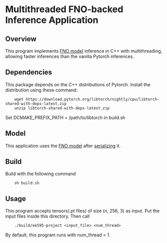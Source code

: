 # Multithreaded FNO-backed Inference Application
## Overview
This program implements <a href="https://github.com/gengshuoliu/EE595_MFG">FNO model</a> inference in C++ with multithreading, allowing faster inferences than the vanilla Pytorch inferences.

## Dependencies
This package depends on the C++ distributions of Pytorch. Install the distribution using these command:


        wget https://download.pytorch.org/libtorch/nightly/cpu/libtorch-shared-with-deps-latest.zip
        unzip libtorch-shared-with-deps-latest.zip
Set DCMAKE_PREFIX_PATH = /path/to/libtorch in build.sh

## Model
This application uses the <a href="https://github.com/gengshuoliu/EE595_MFG">FNO model</a> after <a href="https://pytorch.org/tutorials/advanced/cpp_export.html#step-1-converting-your-pytorch-model-to-torch-script">serializing</a> it. 
## Build
Build with the following command


        sh build.sh
## Usage
This program accepts tensors(.pt files) of size (n, 256, 3) as input. Put the input files inside this directory. Then call 

        
        ./build/ee595-project <input_file> <num_thread>
By default, this program runs with num_thread = 1.
